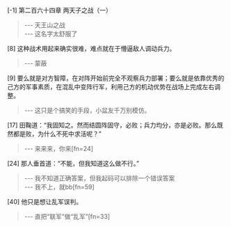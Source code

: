 
[-1] 第二百六十四章 两天子之战（一）
>--- 天王山之战<br>
>--- 这名字太舒服了<br>

[8] 这种战术用起来确实很难，难点就在于懵逼敌人调动兵力。
>--- 蒙蔽<br>

[9] 要么就是对方智障，在对阵开始前完全不观察兵力部署；要么就是依靠优秀的己方的军事素质，在混乱中变阵行军，利用己方的机动优势在战场上完成左右调整。
>--- 这只是个搞笑的手段，小盆友千万别模仿。<br>

[17] 田鞠道：“我固知之。然而结圆阵固守，必败；兵力均分，亦是必败。那么既然都是败，为什么不死中求活呢？”
>--- 来来来，你来[fn=24]<br>

[24] 那人垂首道：“不能，但我知道这么做不行。”
>--- 我不知道正确答案，但我起码可以排除一个错误答案<br>
>--- 我不上，就bb[fn=59]<br>

[40] 他只是想让乱军误判。
>--- 直把“联军”做“乱军”[fn=33]<br>
